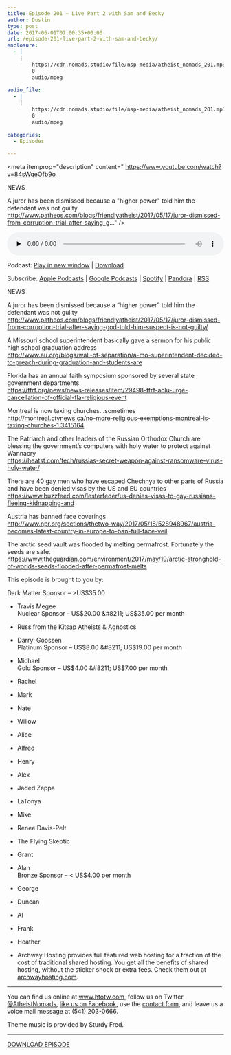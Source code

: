 ```yaml
---
title: Episode 201 – Live Part 2 with Sam and Becky
author: Dustin
type: post
date: 2017-06-01T07:00:35+00:00
url: /episode-201-live-part-2-with-sam-and-becky/
enclosure:
  - |
    |
        https://cdn.nomads.studio/file/nsp-media/atheist_nomads_201.mp3
        0
        audio/mpeg
        
audio_file:
  - |
    |
        https://cdn.nomads.studio/file/nsp-media/atheist_nomads_201.mp3
        0
        audio/mpeg
        
categories:
  - Episodes

---
```

<div itemscope itemtype="http://schema.org/AudioObject">
  <meta itemprop="name" content="Episode 201 &#8211; Live Part 2 with Sam and Becky" />
  
  <meta itemprop="uploadDate" content="2017-06-01T01:00:35-06:00" />
  
  <meta itemprop="encodingFormat" content="audio/mpeg" />
  
  <meta itemprop="description" content="
https://www.youtube.com/watch?v=84sWqeOfb9o

NEWS

A juror has been dismissed because a &quot;higher power&quot; told him the defendant was not guilty
http://www.patheos.com/blogs/friendlyatheist/2017/05/17/juror-dismissed-from-corruption-trial-after-saying-g..." />
  
  <meta itemprop="contentUrl" content="https://dts.podtrac.com/redirect.mp3/cdn.nomads.studio/file/nsp-media/atheist_nomads_201.mp3" />
  </p> 
  
  <div class="powerpress_player" id="powerpress_player_8464">
    <audio class="wp-audio-shortcode" id="audio-1557-208" preload="none" style="width: 100%;" controls="controls"><source type="audio/mpeg" src="https://dts.podtrac.com/redirect.mp3/cdn.nomads.studio/file/nsp-media/atheist_nomads_201.mp3?_=208" /><a href="https://dts.podtrac.com/redirect.mp3/cdn.nomads.studio/file/nsp-media/atheist_nomads_201.mp3">https://dts.podtrac.com/redirect.mp3/cdn.nomads.studio/file/nsp-media/atheist_nomads_201.mp3</a></audio>
  </div>
</div>

<p class="powerpress_links powerpress_links_mp3">
  Podcast: <a href="https://dts.podtrac.com/redirect.mp3/cdn.nomads.studio/file/nsp-media/atheist_nomads_201.mp3" class="powerpress_link_pinw" target="_blank" title="Play in new window" onclick="return powerpress_pinw('https://htotw.com/?powerpress_pinw=1557-podcast');" rel="nofollow">Play in new window</a> | <a href="https://dts.podtrac.com/redirect.mp3/cdn.nomads.studio/file/nsp-media/atheist_nomads_201.mp3" class="powerpress_link_d" title="Download" rel="nofollow" download="atheist_nomads_201.mp3">Download</a>
</p>

<p class="powerpress_links powerpress_subscribe_links">
  Subscribe: <a href="https://podcasts.apple.com/us/podcast/humanists-take-on-the-world/id530050098?mt=2&ls=1" class="powerpress_link_subscribe powerpress_link_subscribe_itunes" target="_blank" title="Subscribe on Apple Podcasts" rel="nofollow">Apple Podcasts</a> | <a href="https://www.google.com/podcasts?feed=aHR0cDovL2F0aGVpc3Rub21hZHMubGlic3luLmNvbS9yc3M%3D" class="powerpress_link_subscribe powerpress_link_subscribe_googleplay" target="_blank" title="Subscribe on Google Podcasts" rel="nofollow">Google Podcasts</a> | <a href="https://open.spotify.com/show/3LzK2xZGike6Tc1GEMtMbr?si=LieN9SNuTpq96smuaUsH8A" class="powerpress_link_subscribe powerpress_link_subscribe_spotify" target="_blank" title="Subscribe on Spotify" rel="nofollow">Spotify</a> | <a href="https://www.pandora.com/podcast/atheist-nomads/PC:10122?corr=62071012&part=ug" class="powerpress_link_subscribe powerpress_link_subscribe_pandora" target="_blank" title="Subscribe on Pandora" rel="nofollow">Pandora</a> | <a href="https://htotw.com/feed/podcast/" class="powerpress_link_subscribe powerpress_link_subscribe_rss" target="_blank" title="Subscribe via RSS" rel="nofollow">RSS</a>
</p>

<center>
</center>

<div class="embed-container">
</div>

NEWS

A juror has been dismissed because a &#8220;higher power&#8221; told him the defendant was not guilty  
<http://www.patheos.com/blogs/friendlyatheist/2017/05/17/juror-dismissed-from-corruption-trial-after-saying-god-told-him-suspect-is-not-guilty/>

A Missouri school superintendent basically gave a sermon for his public high school graduation address  
<http://www.au.org/blogs/wall-of-separation/a-mo-superintendent-decided-to-preach-during-graduation-and-students-are>

Florida has an annual faith symposium sponsored by several state government departments  
 <https://ffrf.org/news/news-releases/item/29498-ffrf-aclu-urge-cancellation-of-official-fla-religious-event>

Montreal is now taxing churches&#8230;sometimes  
 <http://montreal.ctvnews.ca/no-more-religious-exemptions-montreal-is-taxing-churches-1.3415164>

The Patriarch and other leaders of the Russian Orthodox Church are blessing the government&#8217;s computers with holy water to protect against Wannacry  
 <https://heatst.com/tech/russias-secret-weapon-against-ransomware-virus-holy-water/>

There are 40 gay men who have escaped Chechnya to other parts of Russia and have been denied visas by the US and EU countries  
<https://www.buzzfeed.com/lesterfeder/us-denies-visas-to-gay-russians-fleeing-kidnapping-and>

Austria has banned face coverings  
<http://www.npr.org/sections/thetwo-way/2017/05/18/528948967/austria-becomes-latest-country-in-europe-to-ban-full-face-veil>

The arctic seed vault was flooded by melting permafrost. Fortunately the seeds are safe.  
 <https://www.theguardian.com/environment/2017/may/19/arctic-stronghold-of-worlds-seeds-flooded-after-permafrost-melts>

This episode is brought to you by:

Dark Matter Sponsor &#8211; >US$35.00  
* Travis Megee  
Nuclear Sponsor &#8211; US$20.00 &#8211; US$35.00 per month  
* Russ from the Kitsap Atheists & Agnostics  
* Darryl Goossen  
Platinum Sponsor &#8211; US$8.00 &#8211; US$19.00 per month  
* Michael  
Gold Sponsor &#8211; US$4.00 &#8211; US$7.00 per month  
* Rachel  
* Mark  
* Nate  
* Willow  
* Alice  
* Alfred  
* Henry  
* Alex  
* Jaded Zappa  
* LaTonya  
* Mike  
* Renee Davis-Pelt  
* The Flying Skeptic  
* Grant  
* Alan  
Bronze Sponsor &#8211; < US$4.00 per month  
* George  
* Duncan  
* Al  
* Frank  
* Heather

* Archway Hosting provides full featured web hosting for a fraction of the cost of traditional shared hosting. You get all the benefits of shared hosting, without the sticker shock or extra fees. Check them out at <a href="http://archwayhosting.com/" target="_blank" rel="noopener noreferrer">archwayhosting.com</a>.

<hr width="500" />

You can find us online at <a href="https://www.htotw.com/" target="_blank" rel="noopener noreferrer">www.htotw.com</a>, follow us on Twitter <a href="https://htotw.com/twitter" target="_blank" rel="noopener noreferrer">@AtheistNomads</a>, <a href="https://htotw.com/facebook" target="_blank" rel="noopener noreferrer">like us on Facebook</a>, use the [contact form](https://htotw.com/contact), and leave us a voice mail message at (541) 203-0666.

Theme music is provided by Sturdy Fred.

<hr width="”500”" />

[DOWNLOAD EPISODE][1]

 [1]: https://dts.podtrac.com/redirect.mp3/cdn.nomads.studio/file/nsp-media/atheist_nomads_201.mp3